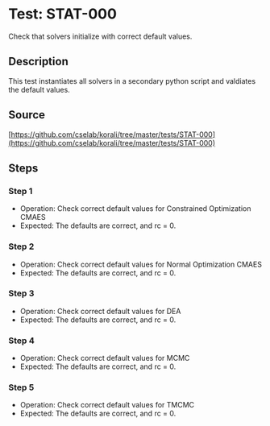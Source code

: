 # Test: STAT-000

Check that solvers initialize with correct default values.

## Description 

This test instantiates all solvers in a secondary python script and valdiates the default values.

## Source

[https://github.com/cselab/korali/tree/master/tests/STAT-000](https://github.com/cselab/korali/tree/master/tests/STAT-000)

## Steps

### Step 1

+ Operation: Check correct default values for Constrained Optimization CMAES
+ Expected: The defaults are correct, and rc = 0.

### Step 2

+ Operation: Check correct default values for Normal Optimization CMAES
+ Expected: The defaults are correct, and rc = 0.

### Step 3

+ Operation: Check correct default values for DEA
+ Expected: The defaults are correct, and rc = 0.

### Step 4

+ Operation: Check correct default values for MCMC
+ Expected: The defaults are correct, and rc = 0.

### Step 5

+ Operation: Check correct default values for TMCMC
+ Expected: The defaults are correct, and rc = 0.

